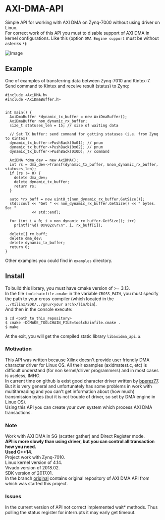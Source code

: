 # AXI-DMA-API
Simple API for working with AXI DMA on Zynq-7000 without using driver on Linux.  
For correct work of this API you must to disable support of AXI DMA in kernel
configurations.
Like this (option `DMA Engine support` must be without asteriks `*`):

![Image](https://i.ibb.co/ZV7XDtm/ex1.png)


## Example
One of examples of transferring data between Zynq-7010 and Kintex-7.  
Send command to Kintex and receive result (status) to Zynq:
```
#include <AxiDMA.h>
#include <AxiDmaBuffer.h>


int main() {
  AxiDmaBuffer *dynamic_tx_buffer = new AxiDmaBuffer();
  AxiDmaBuffer non_dynamic_rx_buffer;
  size_t statuses_len = 15; // size of waiting data

  // Set TX buffer: send command for getting statuses (i.e. from Zynq to Kintex)
  dynamic_tx_buffer->PushBack(0x01); // pnum
  dynamic_tx_buffer->PushBack(0x02); // pnum
  dynamic_tx_buffer->PushBack(0x0D); // command

  AxiDMA *dma_dev = new AxiDMA();
  int rs = dma_dev->Transf(dynamic_tx_buffer, &non_dynamic_rx_buffer, statuses_len);
  if (rs != 0) {
    delete dma_dev;
    delete dynamic_tx_buffer;
    return rs;
  }

  auto *rx_buff = new uint8_t[non_dynamic_rx_buffer.GetSize()];
  std::cout << "Get " << non_dynamic_rx_buffer.GetSize() << " bytes. So: "
            << std::endl;

  for (int i = 0; i < non_dynamic_rx_buffer.GetSize(); i++)
    printf("%d) 0x%02x\r\n", i, rx_buff[i]);

  delete[] rx_buff;
  delete dma_dev;
  delete dynamic_tx_buffer;
  return 0;
}
```

Other examples you could find in `examples` directory.


## Install
To build this library, you must have cmake version of >= 3.13.  
In the file `toolchainfile.cmake` in the variable `CROSS_PATH`, you must specify
the path to your cross-compiler (which located in the `../Xilinx/SDK/../gnu/<your arch>/lin/bin`).  
And then in the console execute:
```
$ cd <path_to_this_repository>
$ cmake -DCMAKE_TOOLCHAIN_FILE=toolchainfile.cmake .
$ make
```
At the exit, you will get the compiled static library `libaxidma_api.a`.

### Motivation
This API was written because Xilinx doesn't provide user friendly DMA character driver
for Linux OS. All their examples (axidmatest.c, etc) is difficult understand (for
non kernel/driver programmers) and in most cases is useless, IMHO.  
In current time on github is exist good character driver written by [bperez77](https://github.com/bperez77/xilinx_axidma).
But it is very general and unfortunately has some problems in work with multithreading
and you can't get information about (how much) transmission bytes (but it is not trouble of driver, so set by DMA engine in Linux OS).  
Using this API you can create your own system which process AXI DMA transactions.


### Note
Work with AXI DMA in SG (scatter gather) and Direct Register mode.  
**API is more slowly than using driver, but you can control all transaction how you need.**  
**Used C++14.**  
Project work with Zynq-7010.  
Linux kernel version of 4.14.  
Vivado version of 2018.02.  
SDK version of 2017.01.  
In the branch [original](https://github.com/GOOD-Stuff/AXI-DMA-API/tree/original) contains original repository of AXI DMA API from which was started
this project.

### Issues
In the current version of API not correct implemented wait* methods. Thus polling the status register for interrupts it may early get timeout.
